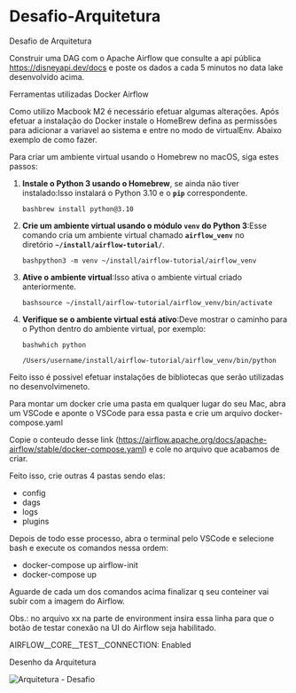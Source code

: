 # Desafio-Arquitetura
 Desafio de Arquitetura

Construir uma DAG com o Apache Airflow que consulte a api pública https://disneyapi.dev/docs
e poste os dados a cada 5 minutos no data lake desenvolvido acima.


Ferramentas utilizadas
Docker
Airflow

Como utilizo Macbook M2 é necessário efetuar algumas alterações. Após efetuar a instalação do Docker instale o HomeBrew
defina as permissões para adicionar a variavel ao sistema e entre no modo de virtualEnv. Abaixo exemplo de como fazer.

Para criar um ambiente virtual usando o Homebrew no macOS, siga estes passos:

1. **Instale o Python 3 usando o Homebrew**, se ainda não tiver instalado:Isso instalará o Python 3.10 e o **`pip`** correspondente.
    
    `bashbrew install python@3.10`
    
2. **Crie um ambiente virtual usando o módulo `venv` do Python 3**:Esse comando cria um ambiente virtual chamado **`airflow_venv`** no diretório **`~/install/airflow-tutorial/`**.
    
    `bashpython3 -m venv ~/install/airflow-tutorial/airflow_venv`
    
3. **Ative o ambiente virtual**:Isso ativa o ambiente virtual criado anteriormente.
    
    `bashsource ~/install/airflow-tutorial/airflow_venv/bin/activate`
    
4. **Verifique se o ambiente virtual está ativo**:Deve mostrar o caminho para o Python dentro do ambiente virtual, por exemplo:
    
    `bashwhich python`
    
    `/Users/username/install/airflow-tutorial/airflow_venv/bin/python`


Feito isso é possivel efetuar instalações de bibliotecas que serão utilizadas no desenvolvimeneto.

Para montar um docker crie uma pasta em qualquer lugar do seu Mac, abra um VSCode e aponte o VSCode para essa pasta e crie um arquivo docker-compose.yaml

Copie o conteudo desse link (https://airflow.apache.org/docs/apache-airflow/stable/docker-compose.yaml) e cole no arquivo que acabamos de criar.

Feito isso, crie outras 4 pastas sendo elas:
- config
- dags
- logs
- plugins

Depois de todo esse processo, abra o terminal pelo VSCode e selecione bash e execute os comandos nessa ordem:

- docker-compose up airflow-init
- docker-compose up

Aguarde de cada um dos comandos acima finalizar q seu conteiner vai subir com a imagem do Airflow.

Obs.: no arquivo xx na parte de environment insira essa linha para que o botão de testar conexão na UI do Airflow seja habilitado.

AIRFLOW__CORE__TEST__CONNECTION: Enabled



Desenho da Arquitetura


![Arquitetura - Desafio](https://github.com/TacilioRodriguez/Desafio-Arquitetura/assets/50462656/80f7c56a-0645-4089-8540-5ee6c4174d85)

